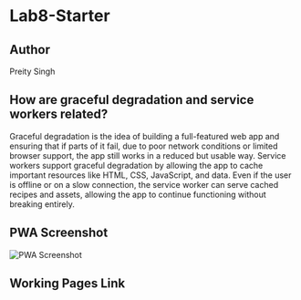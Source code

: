 # Lab8-Starter

## Author
Preity Singh

## How are graceful degradation and service workers related?
Graceful degradation is the idea of building a full-featured web app and ensuring that if parts of it fail,  due to poor network conditions or limited browser support, the app still works in a reduced but usable way. Service workers support graceful degradation by allowing the app to cache important resources like HTML, CSS, JavaScript, and data. Even if the user is offline or on a slow connection, the service worker can serve cached recipes and assets, allowing the app to continue functioning without breaking entirely.


## PWA Screenshot
![PWA Screenshot](assets/images/pwa.png)

## Working Pages Link


